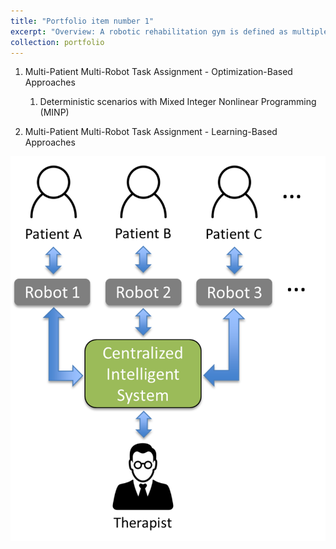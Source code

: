 ```yaml
---
title: "Portfolio item number 1"
excerpt: "Overview: A robotic rehabilitation gym is defined as multiple patients training with multiple robots or passive sensorized devices in a group setting. Recent work with such gyms has shown positive rehabilitation outcomes; furthermore, such gyms allow a single therapist to supervise more than one patient, increasing cost-effectiveness. To allow more effective multipatient supervision in future robotic rehabilitation gyms, this project investigates automated systems that can dynamically assign patients to different robots within a session in order to optimize group rehabilitation outcome. <br/><img src='/images/robotic_gym_overview.png'>"
collection: portfolio
---
```


1. Multi-Patient Multi-Robot Task Assignment - Optimization-Based Approaches
   1) Deterministic scenarios with Mixed Integer Nonlinear Programming (MINP)
   
3. Multi-Patient Multi-Robot Task Assignment - Learning-Based Approaches
<img src='/images/robotic_gym_overview.png'>

